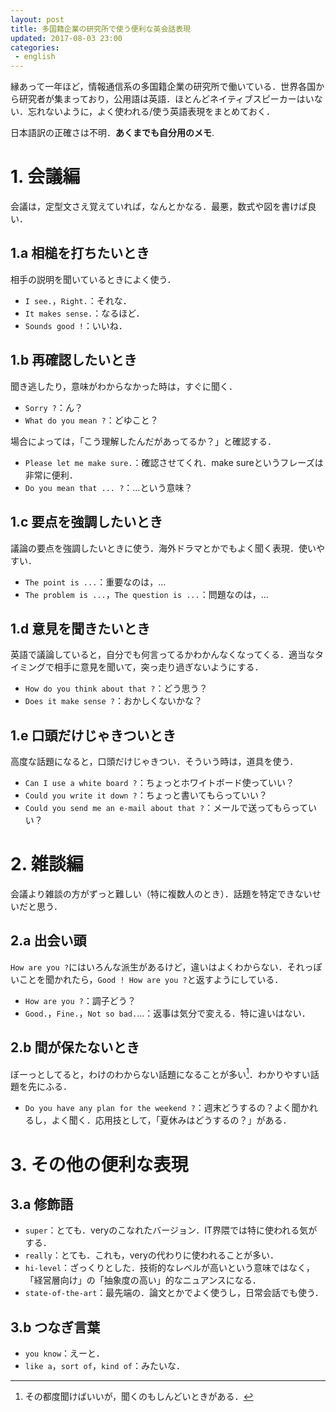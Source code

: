 ```yaml
---
layout: post
title: 多国籍企業の研究所で使う便利な英会話表現
updated: 2017-08-03 23:00 
categories:
 - english
---
```


縁あって一年ほど，情報通信系の多国籍企業の研究所で働いている．世界各国から研究者が集まっており，公用語は英語．ほとんどネイティブスピーカーはいない．忘れないように，よく使われる/使う英語表現をまとめておく．

日本語訳の正確さは不明．**あくまでも自分用のメモ**.


# 1. 会議編

会議は，定型文さえ覚えていれば，なんとかなる．最悪，数式や図を書けば良い．

## 1.a 相槌を打ちたいとき

相手の説明を聞いているときによく使う．

* `I see.`，`Right.`：それな．
* `It makes sense.`：なるほど．
* `Sounds good !`：いいね．

## 1.b 再確認したいとき

聞き逃したり，意味がわからなかった時は，すぐに聞く．

* `Sorry ?`：ん？
* `What do you mean ?`：どゆこと？

場合によっては，「こう理解したんだがあってるか？」と確認する．

* `Please let me make sure.`：確認させてくれ．make sureというフレーズは非常に便利．
* `Do you mean that ... ?`：…という意味？

## 1.c 要点を強調したいとき

議論の要点を強調したいときに使う．海外ドラマとかでもよく聞く表現．使いやすい．

* `The point is ...`：重要なのは，…
* `The problem is ...`，`The question is ...`：問題なのは，…

## 1.d 意見を聞きたいとき

英語で議論していると，自分でも何言ってるかわかんなくなってくる．適当なタイミングで相手に意見を聞いて，突っ走り過ぎないようにする．

* `How do you think about that ?`：どう思う？
* `Does it make sense ?`：おかしくないかな？

## 1.e 口頭だけじゃきついとき

高度な話題になると，口頭だけじゃきつい．そういう時は，道具を使う．

* `Can I use a white board ?`：ちょっとホワイトボード使っていい？
* `Could you write it down ?`：ちょっと書いてもらっていい？
* `Could you send me an e-mail about that ?`：メールで送ってもらっていい？

# 2. 雑談編

会議より雑談の方がずっと難しい（特に複数人のとき）．話題を特定できないせいだと思う．

## 2.a 出会い頭

`How are you ?`にはいろんな派生があるけど，違いはよくわからない．それっぽいことを聞かれたら，`Good ! How are you ?`と返すようにしている．

* `How are you ?`：調子どう？
* `Good.`，`Fine.`，`Not so bad.`…：返事は気分で変える．特に違いはない．

## 2.b 間が保たないとき

ぼーっとしてると，わけのわからない話題になることが多い[^3]．わかりやすい話題を先にふる．

[^3]: その都度聞けばいいが，聞くのもしんどいときがある．

* `Do you have any plan for the weekend ?`：週末どうするの？よく聞かれるし，よく聞く．応用技として，「夏休みはどうするの？」がある．

# 3. その他の便利な表現

## 3.a 修飾語

* `super`：とても．veryのこなれたバージョン．IT界隈では特に使われる気がする．
* `really`：とても．これも，veryの代わりに使われることが多い．
* `hi-level`：ざっくりとした．技術的なレベルが高いという意味ではなく，「経営層向け」の「抽象度の高い」的なニュアンスになる．
* `state-of-the-art`：最先端の．論文とかでよく使うし，日常会話でも使う．

## 3.b つなぎ言葉

* `you know`：えーと．
* `like a`，`sort of`，`kind of`：みたいな．

